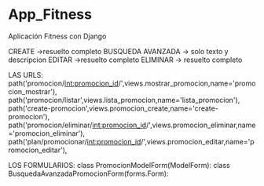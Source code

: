# App_Fitness
Aplicación Fitness con Django


CREATE ->resuelto completo
BUSQUEDA AVANZADA -> solo texto y descripcion
EDITAR ->resuelto completo
ELIMINAR -> resuelto completo


LAS URLS:
path('promocion/<int:promocion_id>/',views.mostrar_promocion,name='promocion_mostrar'),
    path('promocion/listar',views.lista_promocion,name='lista_promocion'),
    path('create-promocion',views.promocion_create,name='create-promocion'),
    path('promocion/eliminar/<int:promocion_id>/',views.promocion_eliminar,name='promocion_eliminar'),
    path('plan/promocionar/<int:promocion_id>/',views.promocion_editar,name='promocion_editar'),


LOS FORMULARIOS:
class PromocionModelForm(ModelForm):
class BusquedaAvanzadaPromocionForm(forms.Form): 